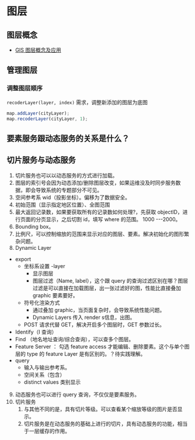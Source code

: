 # 图层

## 图层概念

- [GIS 图层概念及应用](https://juejin.im/post/5d3ff32ef265da03986bcd21)

## 管理图层

### 调整图层顺序

`recoderLayer(layer, index)` 需求，调整新添加的图层为底图
```js
map.addLayer(cityLayer);
map.recoderLayer(cityLayer, 1);
```

## 要素服务跟动态服务的关系是什么？

## 切片服务与动态服务

1. 切片服务也可以以动态服务的方式进行加载。
2. 图层的索引号会因为动态添加/删除图层改变，如果运维没及时同步服务数据，即会导致系统的专题部分不可见。
3. 空间参考系 wid（投影坐标）。偏移为了数据安全。
4. 初始范围（显示指定地区位置）、全图范围
5. 最大返回记录数，如果要获取所有的记录数如何处理?，先获取 objectID，进行页面的分页显示，之后切割 id，填写 where 的范围。 1000 ---2000。
6. Bounding box。
7. 比例尺，可以控制缩放的范围来显示对应的图层、要素。解决初始化的图形繁杂问题。
8. Dynamic Layer
  - export
    - 坐标系设置
    -layer
      - 显示图层
      - 图层过滤（Name, label），这个跟 query 的查询过滤区别在哪？图层过滤是可以直接在加载图层，出一张过滤好的图，性能比直接叠加 graphic 要素要好。
    - 符号化渲染方式
      - 通过叠加 graphic，当页面复杂时，会导致系统性能问题。
      - Dynamic Layers 传入 render s信息，出图。
    - POST 请求代替 GET，解决开启多个图层时，GET 参数过长。
  - Identify（I 查询）
  - Find （地名地址查询/综合查询），可以查多个图层。
  - Feature Server ： 勾选 feature access 才能编辑、删除要素。这个与单个图层的 type 的 feature Layer 是有区别的。？待实践理解。
  - query
    - 输入与输出参考系。
    - 空间关系（包含）
    - distinct values 类别显示
9. 动态服务也可以进行 query 查询，不仅仅是要素服务。
10. 切片服务
    1.  与其他不同的是，具有切片等级。可以查看某个缩放等级的图片是否显示。
    2.  切片服务是在动态服务的基础上进行的切片，具有动态服务的功能，相当于一层缓存的作用。